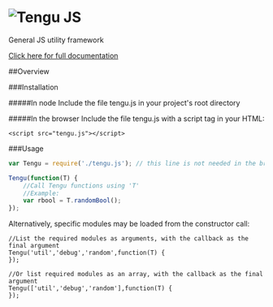 ![Tengu JS](https://raw.github.com/isaymatato/tengu/master/assets/logo.png)
========

General JS utility framework

[Click here for full documentation](https://github.com/isaymatato/tengu/wiki)

##Overview

###Installation

#####In node
Include the file tengu.js in your project's root directory<br>

#####In the browser
Include the file tengu.js with a script tag in your HTML:

`<script src="tengu.js"></script>`

###Usage
```javascript
var Tengu = require('./tengu.js'); // this line is not needed in the browser

Tengu(function(T) {
	//Call Tengu functions using 'T'
	//Example:
	var rbool = T.randomBool();
});
```

Alternatively, specific modules may be loaded from the constructor call:
```
//List the required modules as arguments, with the callback as the final argument
Tengu('util','debug','random',function(T) {
});

//Or list required modules as an array, with the callback as the final argument
Tengu(['util','debug','random'],function(T) {
});
```
